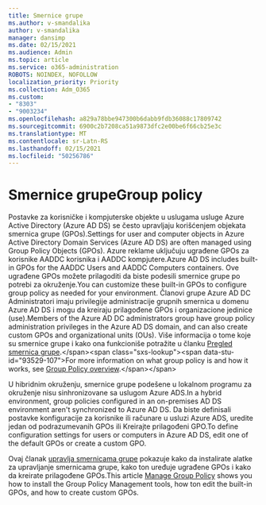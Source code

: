 ```yaml
---
title: Smernice grupe
ms.author: v-smandalika
author: v-smandalika
manager: dansimp
ms.date: 02/15/2021
ms.audience: Admin
ms.topic: article
ms.service: o365-administration
ROBOTS: NOINDEX, NOFOLLOW
localization_priority: Priority
ms.collection: Adm_O365
ms.custom:
- "8303"
- "9003234"
ms.openlocfilehash: a829a78bbe947300b6dabb9fdb36088c17809742
ms.sourcegitcommit: 6900c2b7208ca51a9873dfc2e00be6f66cb25e3c
ms.translationtype: MT
ms.contentlocale: sr-Latn-RS
ms.lasthandoff: 02/15/2021
ms.locfileid: "50256786"
---
```

# <a name="group-policy"></a><span data-ttu-id="93529-102">Smernice grupe</span><span class="sxs-lookup"><span data-stu-id="93529-102">Group policy</span></span>

<span data-ttu-id="93529-103">Postavke za korisničke i kompjuterske objekte u uslugama usluge Azure Active Directory (Azure AD DS) se često upravljaju korišćenjem objekata smernica grupe (GPOs).</span><span class="sxs-lookup"><span data-stu-id="93529-103">Settings for user and computer objects in Azure Active Directory Domain Services (Azure AD DS) are often managed using Group Policy Objects (GPOs).</span></span> <span data-ttu-id="93529-104">Azure reklame uključuju ugrađene GPOs za korisnike AADDC korisnika i AADDC kompjutere.</span><span class="sxs-lookup"><span data-stu-id="93529-104">Azure AD DS includes built-in GPOs for the AADDC Users and AADDC Computers containers.</span></span> <span data-ttu-id="93529-105">Ove ugrađene GPOs možete prilagoditi da biste podesili smernice grupe po potrebi za okruženje.</span><span class="sxs-lookup"><span data-stu-id="93529-105">You can customize these built-in GPOs to configure group policy as needed for your environment.</span></span> <span data-ttu-id="93529-106">Članovi grupe Azure AD DC Administratori imaju privilegije administracije grupnih smernica u domenu Azure AD DS i mogu da kreiraju prilagođene GPOs i organizacione jedinice (use).</span><span class="sxs-lookup"><span data-stu-id="93529-106">Members of the Azure AD DC administrators group have group policy administration privileges in the Azure AD DS domain, and can also create custom GPOs and organizational units (OUs).</span></span> <span data-ttu-id="93529-107">Više informacija o tome koje su smernice grupe i kako ona funkcioniše potražite u članku [Pregled smernica grupe](https://docs.microsoft.com/previous-versions/windows/it-pro/windows-server-2012-R2-and-2012/hh831791(v=ws.11)).</span><span class="sxs-lookup"><span data-stu-id="93529-107">For more information on what group policy is and how it works, see [Group Policy overview](https://docs.microsoft.com/previous-versions/windows/it-pro/windows-server-2012-R2-and-2012/hh831791(v=ws.11)).</span></span>

<span data-ttu-id="93529-108">U hibridnim okruženju, smernice grupe podešene u lokalnom programu za okruženje nisu sinhronizovane sa uslugom Azure ADS.</span><span class="sxs-lookup"><span data-stu-id="93529-108">In a hybrid environment, group policies configured in an on-premises AD DS environment aren't synchronized to Azure AD DS.</span></span> <span data-ttu-id="93529-109">Da biste definisali postavke konfiguracije za korisnike ili računare u usluzi Azure ADS, uredite jedan od podrazumevanih GPOs ili Kreirajte prilagođeni GPO.</span><span class="sxs-lookup"><span data-stu-id="93529-109">To define configuration settings for users or computers in Azure AD DS, edit one of the default GPOs or create a custom GPO.</span></span>

<span data-ttu-id="93529-110">Ovaj članak [upravlja smernicama grupe](https://docs.microsoft.com/azure/active-directory-domain-services/manage-group-policy) pokazuje kako da instalirate alatke za upravljanje smernicama grupe, kako ton uređuje ugrađene GPOs i kako da kreirate prilagođene GPOs.</span><span class="sxs-lookup"><span data-stu-id="93529-110">This article [Manage Group Policy](https://docs.microsoft.com/azure/active-directory-domain-services/manage-group-policy) shows you how to install the Group Policy Management tools, how ton edit the built-in GPOs, and how to create custom GPOs.</span></span>



